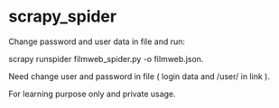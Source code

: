 # scrapy_spider

Change password and user data in file and run: 

scrapy runspider filmweb_spider.py -o filmweb.json.

Need change user and password in file ( login data and /user/<data> in link ).

For learning purpose only and private usage.
